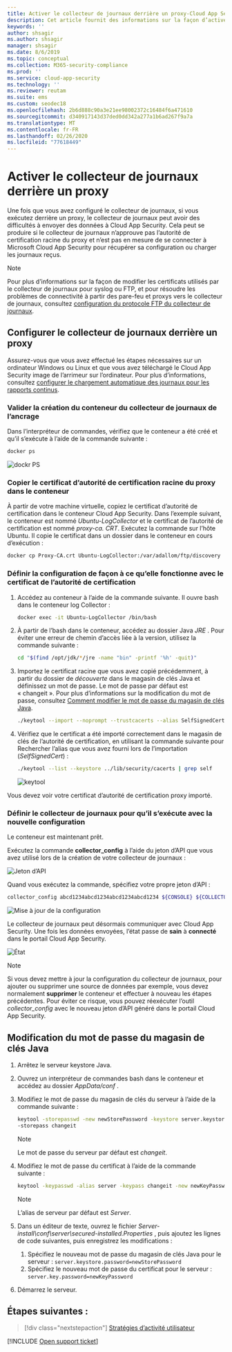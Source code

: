 ```yaml
---
title: Activer le collecteur de journaux derrière un proxy-Cloud App Security | Microsoft Docs
description: Cet article fournit des informations sur la façon d’activer l’Cloud App Security Cloud Discovery collecteur de journaux à partir d’un proxy.
keywords: ''
author: shsagir
ms.author: shsagir
manager: shsagir
ms.date: 8/6/2019
ms.topic: conceptual
ms.collection: M365-security-compliance
ms.prod: ''
ms.service: cloud-app-security
ms.technology: ''
ms.reviewer: reutam
ms.suite: ems
ms.custom: seodec18
ms.openlocfilehash: 2b6d888c90a3e21ee98002372c16484f6a471610
ms.sourcegitcommit: d340917143d37ded0dd342a277a1b6ad267f9a7a
ms.translationtype: MT
ms.contentlocale: fr-FR
ms.lasthandoff: 02/26/2020
ms.locfileid: "77618449"
---
```

# <a name="enable-the-log-collector-behind-a-proxy"></a>Activer le collecteur de journaux derrière un proxy

Une fois que vous avez configuré le collecteur de journaux, si vous exécutez derrière un proxy, le collecteur de journaux peut avoir des difficultés à envoyer des données à Cloud App Security. Cela peut se produire si le collecteur de journaux n’approuve pas l’autorité de certification racine du proxy et n’est pas en mesure de se connecter à Microsoft Cloud App Security pour récupérer sa configuration ou charger les journaux reçus.

>[!NOTE]
> Pour plus d’informations sur la façon de modifier les certificats utilisés par le collecteur de journaux pour syslog ou FTP, et pour résoudre les problèmes de connectivité à partir des pare-feu et proxys vers le collecteur de journaux, consultez [configuration du protocole FTP du collecteur de journaux](log-collector-ftp.md).
>

## <a name="set-up-the-log-collector-behind-a-proxy"></a>Configurer le collecteur de journaux derrière un proxy

Assurez-vous que vous avez effectué les étapes nécessaires sur un ordinateur Windows ou Linux et que vous avez téléchargé le Cloud App Security image de l’arrimeur sur l’ordinateur. Pour plus d’informations, consultez [configurer le chargement automatique des journaux pour les rapports continus](discovery-docker.md).

### <a name="validate-docker-log-collector-container-creation"></a>Valider la création du conteneur du collecteur de journaux de l’ancrage

Dans l’interpréteur de commandes, vérifiez que le conteneur a été créé et qu’il s’exécute à l’aide de la commande suivante :

```bash
docker ps
```

![dockr PS](media/docker-1.png)

### <a name="copy-proxy-root-ca-certificate-to-the-container"></a>Copier le certificat d’autorité de certification racine du proxy dans le conteneur

À partir de votre machine virtuelle, copiez le certificat d’autorité de certification dans le conteneur Cloud App Security. Dans l’exemple suivant, le conteneur est nommé *Ubuntu-LogCollector* et le certificat de l’autorité de certification est nommé *proxy-ca. CRT*.
Exécutez la commande sur l’hôte Ubuntu. Il copie le certificat dans un dossier dans le conteneur en cours d’exécution :

```bash
docker cp Proxy-CA.crt Ubuntu-LogCollector:/var/adallom/ftp/discovery
```

### <a name="set-the-configuration-to-work-with-the-ca-certificate"></a>Définir la configuration de façon à ce qu’elle fonctionne avec le certificat de l’autorité de certification

1. Accédez au conteneur à l’aide de la commande suivante. Il ouvre bash dans le conteneur log Collector :

    ```bash
    docker exec -it Ubuntu-LogCollector /bin/bash
    ```

2. À partir de l’bash dans le conteneur, accédez au dossier Java *JRE* . Pour éviter une erreur de chemin d’accès liée à la version, utilisez la commande suivante :

    ```bash
    cd "$(find /opt/jdk/*/jre -name "bin" -printf '%h' -quit)"
    ```

3. Importez le certificat racine que vous avez copié précédemment, à partir du dossier de *découverte* dans le magasin de clés Java et définissez un mot de passe. Le mot de passe par défaut est « changeit ». Pour plus d’informations sur la modification du mot de passe, consultez [Comment modifier le mot de passe du magasin de clés Java](#how-to-change-the-java-keystore-password).

    ```bash
    ./keytool --import --noprompt --trustcacerts --alias SelfSignedCert --file /var/adallom/ftp/discovery/Proxy-CA.crt --keystore ../lib/security/cacerts --storepass <password>
    ```

4. Vérifiez que le certificat a été importé correctement dans le magasin de clés de l’autorité de certification, en utilisant la commande suivante pour Rechercher l’alias que vous avez fourni lors de l’importation (*SelfSignedCert*) :

    ```bash
    ./keytool --list --keystore ../lib/security/cacerts | grep self
    ```

    ![keytool](media/docker-2.png "keytool")

Vous devez voir votre certificat d’autorité de certification proxy importé.

### <a name="set-the-log-collector-to-run-with-the-new-configuration"></a>Définir le collecteur de journaux pour qu’il s’exécute avec la nouvelle configuration

Le conteneur est maintenant prêt.

Exécutez la commande **collector_config** à l’aide du jeton d’API que vous avez utilisé lors de la création de votre collecteur de journaux :

![Jeton d’API](media/docker-3.png "Jeton d’API")

Quand vous exécutez la commande, spécifiez votre propre jeton d’API :

```bash
collector_config abcd1234abcd1234abcd1234abcd1234 ${CONSOLE} ${COLLECTOR}
```

![Mise à jour de la configuration](media/docker-4.png "Mise à jour de la configuration")

Le collecteur de journaux peut désormais communiquer avec Cloud App Security. Une fois les données envoyées, l’état passe de **sain** à **connecté** dans le portail Cloud App Security.

![État](media/docker-5.png "Statut")

>[!NOTE]
> Si vous devez mettre à jour la configuration du collecteur de journaux, pour ajouter ou supprimer une source de données par exemple, vous devez normalement **supprimer** le conteneur et effectuer à nouveau les étapes précédentes. Pour éviter ce risque, vous pouvez réexécuter l’outil *collector_config* avec le nouveau jeton d’API généré dans le portail Cloud App Security.

## <a name="how-to-change-the-java-keystore-password"></a>Modification du mot de passe du magasin de clés Java

1. Arrêtez le serveur keystore Java.
1. Ouvrez un interpréteur de commandes bash dans le conteneur et accédez au dossier *AppData/conf* .
1. Modifiez le mot de passe du magasin de clés du serveur à l’aide de la commande suivante :

    ```bash
    keytool -storepasswd -new newStorePassword -keystore server.keystore
    -storepass changeit
    ```

    > [!NOTE]
    > Le mot de passe du serveur par défaut est *changeit*.

1. Modifiez le mot de passe du certificat à l’aide de la commande suivante :

    ```bash
    keytool -keypasswd -alias server -keypass changeit -new newKeyPassword -keystore server.keystore -storepass newStorePassword
    ```

    > [!NOTE]
    > L’alias de serveur par défaut est *Server*.

1. Dans un éditeur de texte, ouvrez le fichier *Server-install\conf\server\secured-installed.Properties* , puis ajoutez les lignes de code suivantes, puis enregistrez les modifications :
    1. Spécifiez le nouveau mot de passe du magasin de clés Java pour le serveur : `server.keystore.password=newStorePassword`
    1. Spécifiez le nouveau mot de passe du certificat pour le serveur : `server.key.password=newKeyPassword`
1. Démarrez le serveur.

## <a name="next-steps"></a>Étapes suivantes :

> [!div class="nextstepaction"]
> [Stratégies d’activité utilisateur](user-activity-policies.md)

[!INCLUDE [Open support ticket](includes/support.md)]
